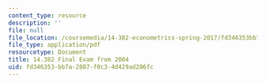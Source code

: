 ```yaml
---
content_type: resource
description: ''
file: null
file_location: /coursemedia/14-382-econometrics-spring-2017/fd346353bb7a2807f0c34d429ad206fc_MIT_14_382S17_Final04.pdf
file_type: application/pdf
resourcetype: Document
title: 14.382 Final Exam from 2004
uid: fd346353-bb7a-2807-f0c3-4d429ad206fc
---
```

